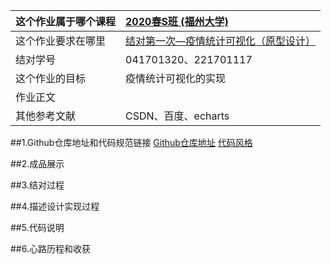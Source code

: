 
|这个作业属于哪个课程|[2020春S班 (福州大学)](https://edu.cnblogs.com/campus/fzu/2020SPRINGS)|
:--|:--|
|这个作业要求在哪里|[结对第一次—疫情统计可视化（原型设计）](https://edu.cnblogs.com/campus/fzu/2020SPRINGS/homework/10460)|
|结对学号|041701320、221701117|
|这个作业的目标|疫情统计可视化的实现|
|作业正文|[]()|
|其他参考文献|CSDN、百度、echarts|

##1.Github仓库地址和代码规范链接
[Github仓库地址][1]
[代码风格][2]

##2.成品展示

##3.结对过程

##4.描述设计实现过程

##5.代码说明

##6.心路历程和收获


  [1]: https://github.com/purity12138/InfectStatisticWeb
  [2]: https://github.com/purity12138/InfectStatisticWeb/blob/yxj/codestyle.md